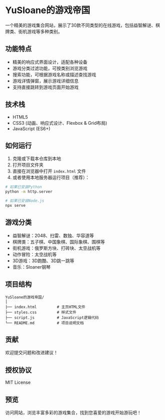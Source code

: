 # YuSloane的游戏帝国

一个精美的游戏集合网站，展示了30款不同类型的在线游戏，包括益智解谜、棋牌类、街机游戏等多种类别。

## 功能特点

- 精美的响应式界面设计，适配各种设备
- 游戏分类过滤功能，可按类别浏览游戏
- 搜索功能，可根据游戏名称或描述查找游戏
- 游戏详情弹窗，展示游戏详细信息
- 支持直接跳转到游戏页面开始游戏

## 技术栈

- HTML5
- CSS3 (动画、响应式设计、Flexbox & Grid布局)
- JavaScript (ES6+)

## 如何运行

1. 克隆或下载本仓库到本地
2. 打开项目文件夹
3. 直接在浏览器中打开 `index.html` 文件
4. 或者使用本地服务器运行项目（推荐）：

```bash
# 如果已安装Python
python -m http.server

# 如果已安装Node.js
npx serve
```

## 游戏分类

- 益智解谜：2048、扫雷、数独、华容道等
- 棋牌类：五子棋、中国象棋、国际象棋、围棋等
- 街机游戏：俄罗斯方块、打砖块、太空战机等
- 动作冒险：太空战机等
- 3D游戏：3D跑酷、3D跳一跳等
- 音乐：Sloaner钢琴

## 项目结构

```
YuSloane的游戏帝国/
│
├── index.html         # 主页HTML文件
├── styles.css         # 样式文件
├── script.js          # JavaScript逻辑代码
└── README.md          # 项目说明文档
```

## 贡献

欢迎提交问题和改进建议！

## 授权协议

MIT License

## 预览

访问网站，浏览丰富多彩的游戏集合，找到您喜爱的游戏开始游玩吧！ 